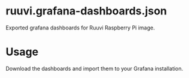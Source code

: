 # ruuvi.grafana-dashboards.json
Exported grafana dashboards for Ruuvi Raspberry Pi image.

# Usage
Download the dashboards and import them to your Grafana installation.